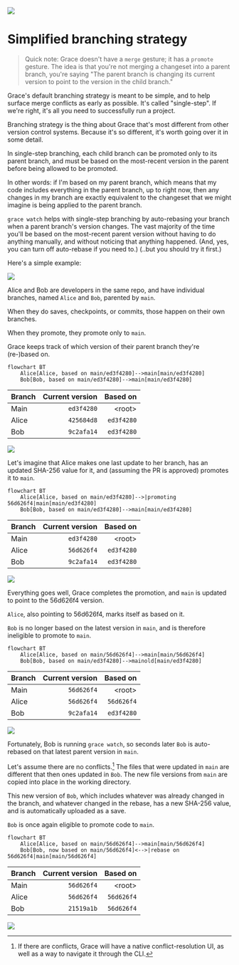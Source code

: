 ![](https://gracevcsdevelopment.blob.core.windows.net/static/Orange3.svg)

# Simplified branching strategy

> Quick note: Grace doesn't have a `merge` gesture; it has a `promote` gesture. The idea is that you're not merging a changeset into a parent branch, you're saying "The parent branch is changing its current version to point to the version in the child branch."

Grace's default branching strategy is meant to be simple, and to help surface merge conflicts as early as possible. It's called "single-step". If we're right, it's all you need to successfully run a project.

Branching strategy is the thing about Grace that's most different from other version control systems. Because it's so different, it's worth going over it in some detail.

In single-step branching, each child branch can be promoted only to its parent branch, and must be based on the most-recent version in the parent before being allowed to be promoted.

In other words: if I'm based on my parent branch, which means that my code includes everything in the parent branch, up to right now, then any changes in my branch are exactly equivalent to the changeset that we might imagine is being applied to the parent branch.

`grace watch` helps with single-step branching by auto-rebasing your branch when a parent branch's version changes. The vast majority of the time you'll be based on the most-recent parent version without having to do anything manually, and without noticing that anything happened. (And, yes, you can turn off auto-rebase if you need to.) (..but you should try it first.)

Here's a simple example:

![](https://gracevcsdevelopment.blob.core.windows.net/static/Green.svg)

Alice and Bob are developers in the same repo, and have individual branches, named `Alice` and `Bob`, parented by `main`.

When they do saves, checkpoints, or commits, those happen on their own branches.

When they promote, they promote only to `main`.

Grace keeps track of which version of their parent branch they're (re-)based on.

```mermaid
flowchart BT
    Alice[Alice, based on main/ed3f4280]-->main[main/ed3f4280]
    Bob[Bob, based on main/ed3f4280]-->main[main/ed3f4280]
```

|Branch|Current version|Based on|
|-|-:|-:|
|Main|`ed3f4280`|\<root\>|
|Alice|`425684d8`|`ed3f4280`|
|Bob|`9c2afa14`|`ed3f4280`||Main|ed3f4280|ed3f4280|

![](https://gracevcsdevelopment.blob.core.windows.net/static/Green.svg)

Let's imagine that Alice makes one last update to her branch, has an updated SHA-256 value for it, and (assuming the PR is approved) promotes it to `main`.

```mermaid
flowchart BT
    Alice[Alice, based on main/ed3f4280]-->|promoting 56d626f4|main[main/ed3f4280]
    Bob[Bob, based on main/ed3f4280]-->main[main/ed3f4280]
```

|Branch|Current version|Based on|
|-|-:|-:|
|Main|`ed3f4280`|\<root\>|
|Alice|`56d626f4`|`ed3f4280`|
|Bob|`9c2afa14`|`ed3f4280`|

![](https://gracevcsdevelopment.blob.core.windows.net/static/Green.svg)

Everything goes well, Grace completes the promotion, and `main` is updated to point to the 56d626f4 version.

`Alice`, also pointing to 56d626f4, marks itself as based on it.

`Bob` is no longer based on the latest version in `main`, and is therefore ineligible to promote to `main`.

```mermaid
flowchart BT
    Alice[Alice, based on main/56d626f4]-->main[main/56d626f4]
    Bob[Bob, based on main/ed3f4280]-->mainold[main/ed3f4280]
```

|Branch|Current version|Based on|
|-|-:|-:|
|Main|`56d626f4`|\<root\>|
|Alice|`56d626f4`|`56d626f4`|
|Bob|`9c2afa14`|`ed3f4280`|

![](https://gracevcsdevelopment.blob.core.windows.net/static/Green.svg)

Fortunately, Bob is running `grace watch`, so seconds later `Bob` is auto-rebased on that latest parent version in `main`.

Let's assume there are no conflicts.[^conflict] The files that were updated in `main` are different that then ones updated in `Bob`. The new file versions from `main` are copied into place in the working directory.

This new version of `Bob`, which includes whatever was already changed in the branch, and whatever changed in the rebase, has a new SHA-256 value, and is automatically uploaded as a save.

`Bob` is once again eligible to promote code to `main`.

```mermaid
flowchart BT
    Alice[Alice, based on main/56d626f4]-->main[main/56d626f4]
    Bob[Bob, now based on main/56d626f4]<-->|rebase on 56d626f4|main[main/56d626f4]
```

|Branch|Current version|Based on|
|-|-:|-:|
|Main|`56d626f4`|\<root\>|
|Alice|`56d626f4`|`56d626f4`|
|Bob|`21519a1b`|`56d626f4`|

![](https://gracevcsdevelopment.blob.core.windows.net/static/Green.svg)

[^conflict]: If there are conflicts, Grace will have a native conflict-resolution UI, as well as a way to navigate it through the CLI.
